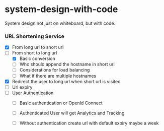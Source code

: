 # system-design-with-code
System design not just on whiteboard, but with code.

### URL Shortening Service

- [X] From long url to short url
- [ ] From short to long url
    - [X] Basic conversion
    - [ ] Who should append the hostname in short url
    - [ ] Considerations for load balancing
    - [ ] What if there are multiple hostnames
- [X] Redirect the user to long url when short url is visited
- [ ] Url expiry
- [ ] User Authentication
    - [ ] Basic authentication or OpenId Connect
    - [ ] Authenticated User will get Analytics and Tracking
    - [ ] Without authentication create url with default expiry maybe a week
    
